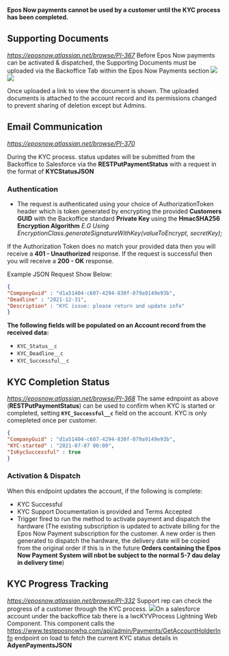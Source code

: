 **Epos Now payments cannot be used by a customer until the KYC process has been completed.**

## Supporting Documents
*https://eposnow.atlassian.net/browse/PI-367* 
Before Epos Now payments can be activated & dispatched, the Supporting Documents must be uploaded via the Backoffice Tab within the Epos Now Payments section
![](https://lh7-us.googleusercontent.com/pHssGVq4KvOsn6I8HR-LRnwUW3hK0gWTcbvaFmxwEkJX6N4Xf0QqSOZ_TiSbQTQAuUXYWAxv4vshSluCuoQCER-ogzoXiHwy37J8dOMBD-D5B--o_oWlytQzN9ePlUfgZSvq8iyUHigK6NLIU36Fpw)
![](https://lh7-us.googleusercontent.com/T7A0R8vlRbSCdXVwqTOQDhhhl_qL-LtQJb4P_0vBzoAF3fVWZR63Ad3QtovW5pMXSLLtOaUWlgBVN-UKlQbQvNehYq4NS4GOt3KGj12IE0tsCfON_AvEGKven4bh8nItQ9eUXXIyxcql5XCMq2TyGQ)

Once uploaded a link to view the document is shown. The uploaded documents is attached to the account record and its permissions changed to prevent sharing of deletion except but Admins. 

## Email Communication
*https://eposnow.atlassian.net/browse/PI-370*

During the KYC process. status updates will be submitted from the Backoffice to Salesforce via the **RESTPutPaymentStatus** with a request in the format of **KYCStatusJSON**
### Authentication

- The request is authenticated using your choice of AuthorizationToken header which is token generated by encrypting the provided **Customers GUID** with the Backoffice standard **Private Key** using the **HmacSHA256 Encryption Algorithm**
*E.G Using EncryptionClass.generateSignatureWithKey(valueToEncrypt, secretKey);* 

If the Authorization Token does no match your provided data then you will receive a **401 - Unauthorized** response.
If the request is successful then you will receive a **200 - OK** response. 

Example JSON Request Show Below:
```JSON
{
"CompanyGuid" : "d1a51404-c607-4294-830f-079a9149e93b",  
"Deadline" : "2021-12-31",  
"Description" : "KYC issue: please return and update info"  
}
```

**The following fields will be populated on an Account record from the received data:**
- `KYC_Status__c`
- `KYC_Deadline__c`
- `KYC_Successful__c`

## KYC Completion Status 
*https://eposnow.atlassian.net/browse/PI-368*
The same ednpoint as above (**RESTPutPaymentStatus**) can be used to confirm when KYC is started or completed, setting **`KYC_Successful__c`** field on the account. KYC is only comepleted once per customer. 
```JSON
{  
"CompanyGuid" : "d1a51404-c607-4294-830f-079a9149e93b",
"KYC-started" : "2021-07-07 00:00",  
"IsKycSuccessful" : true  
}
```
### Activation & Dispatch
When this endpoint updates the account, if the following is complete: 
- KYC Successful
- KYC Support Documentation is provided and Terms Accepted
- Trigger fired to run the method to activate payment and dispatch the hardware
(The existing subscription is updated to activate billing for the Epos Now Payment subscription for the customer. A new order is then generated to dispatch the hardware, the delivery date will be copied from the original order if this is in the future **Orders containing the Epos Now Payment System will nbot be subject to the normal 5-7 dau delay in delivery time**)

## KYC Progress Tracking
*https://eposnow.atlassian.net/browse/PI-332*
Support rep can check the progress of a customer through the KYC process.
![](https://lh7-us.googleusercontent.com/EIewj0_Rd6kKK8s0FqEGd0IEcWLYOyL1c_QFE9XaHVppQdYCzcBnkpYLb3ZbR4mDBAgxjKAhumu7bDwI3HvawjXyVoWCkeROyhBKpSI3V949GhH-oLK9NwNm6NnlDx92YhXj7dnHKuRee0bCbiYsfQ)On a salesforce account under the backoffice tab there is a lwcKYVProcess Lightning Web Component. This component calls the https://www.testeposnowhq.com/api/admin/Payments/GetAccountHolderInfo endpoint on load to fetch the current KYC status details in **AdyenPaymentsJSON** 